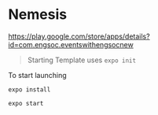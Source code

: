 # Nemesis
https://play.google.com/store/apps/details?id=com.engsoc.eventswithengsocnew
<br/>
> Starting Template uses `expo init`

To start launching

```
expo install

expo start

```
